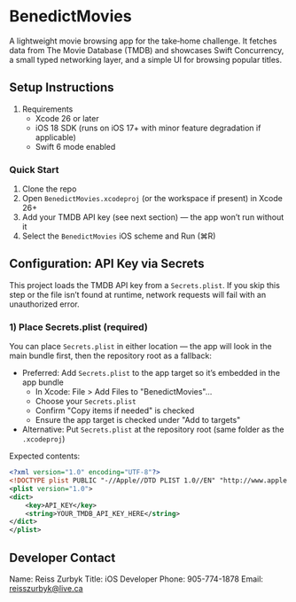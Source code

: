 # BenedictMovies

A lightweight movie browsing app for the take‑home challenge. It fetches data from The Movie Database (TMDB) and showcases Swift Concurrency, a small typed networking layer, and a simple UI for browsing popular titles.

## Setup Instructions

1. Requirements
   - Xcode 26 or later
   - iOS 18 SDK (runs on iOS 17+ with minor feature degradation if applicable)
   - Swift 6 mode enabled

### Quick Start

1) Clone the repo  
2) Open `BenedictMovies.xcodeproj` (or the workspace if present) in Xcode 26+  
3) Add your TMDB API key (see next section) — the app won’t run without it  
4) Select the `BenedictMovies` iOS scheme and Run (⌘R)

## Configuration: API Key via Secrets

This project loads the TMDB API key from a `Secrets.plist`. If you skip this step or the file isn’t found at runtime, network requests will fail with an unauthorized error.

### 1) Place Secrets.plist (required)

You can place `Secrets.plist` in either location — the app will look in the main bundle first, then the repository root as a fallback:

- Preferred: Add `Secrets.plist` to the app target so it’s embedded in the app bundle
  - In Xcode: File > Add Files to "BenedictMovies"…
  - Choose your `Secrets.plist`
  - Confirm "Copy items if needed" is checked
  - Ensure the app target is checked under "Add to targets"
- Alternative: Put `Secrets.plist` at the repository root (same folder as the `.xcodeproj`)

Expected contents:

```xml
<?xml version="1.0" encoding="UTF-8"?>
<!DOCTYPE plist PUBLIC "-//Apple//DTD PLIST 1.0//EN" "http://www.apple.com/DTDs/PropertyList-1.0.dtd">
<plist version="1.0">
<dict>
    <key>API_KEY</key>
    <string>YOUR_TMDB_API_KEY_HERE</string>
</dict>
</plist>
```

## Developer Contact
Name: Reiss Zurbyk
Title: iOS Developer
Phone: 905-774-1878
Email: reisszurbyk@live.ca

